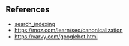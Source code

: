

## References
* [search_indexing](https://www.google.com/search/howsearchworks/crawling-indexing/)
* https://moz.com/learn/seo/canonicalization
* https://varvy.com/googlebot.html

